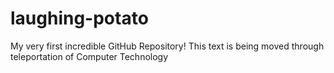 # laughing-potato
My very first incredible GitHub Repository!
This text is being moved through teleportation of Computer Technology
